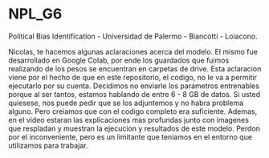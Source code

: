 # NPL_G6
Political Bias Identification - Universidad de Palermo - Biancotti - Loiacono.


Nicolas, te hacemos algunas aclaraciones acerca del modelo.
El mismo fue desarrollado en Google Colab, por ende los guardados que fuimos realizando de los pesos se encuentran en carpetas de drive.
Esta aclaracion viene por el hecho de que en este repositorio, el codigo, no le va a permitir ejecutarlo por su cuenta.
Decidimos no enviarle los parametros entrenables porque al ser tantos, estamos hablando de entre 6 - 8 GB de datos. Si usted quiesese, nos puede pedir que se los adjuntemos y no habra problema alguno.
Pero creiamos que con el codigo completo era suficiente. Ademas, en el video estaran las explicaciones mas profundas junto con imagenes que respladan y muestran la ejecucion y resultados de este modelo.
Perdon por el inconveniente, pero es un limitante que teniamos en el entorno que utilizamos para trabajar.

